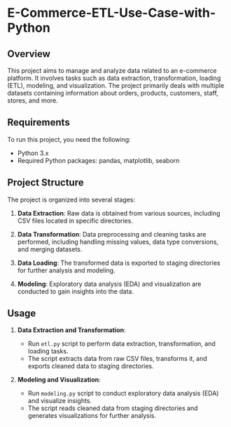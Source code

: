 # E-Commerce-ETL-Use-Case-with-Python

## Overview

This project aims to manage and analyze data related to an e-commerce platform. It involves tasks such as data extraction, transformation, loading (ETL), modeling, and visualization. The project primarily deals with multiple datasets containing information about orders, products, customers, staff, stores, and more.

## Requirements

To run this project, you need the following:

- Python 3.x
- Required Python packages: pandas, matplotlib, seaborn

## Project Structure

The project is organized into several stages:

1. **Data Extraction**: Raw data is obtained from various sources, including CSV files located in specific directories.

2. **Data Transformation**: Data preprocessing and cleaning tasks are performed, including handling missing values, data type conversions, and merging datasets.

3. **Data Loading**: The transformed data is exported to staging directories for further analysis and modeling.

4. **Modeling**: Exploratory data analysis (EDA) and visualization are conducted to gain insights into the data.


## Usage

1. **Data Extraction and Transformation**:
   - Run `etl.py` script to perform data extraction, transformation, and loading tasks.
   - The script extracts data from raw CSV files, transforms it, and exports cleaned data to staging directories.

2. **Modeling and Visualization**:
   - Run `modeling.py` script to conduct exploratory data analysis (EDA) and visualize insights.
   - The script reads cleaned data from staging directories and generates visualizations for further analysis.





